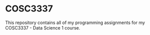 # COSC3337
This repository contains all of my programming assignments for my COSC3337 - Data Science 1 course.
